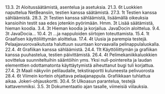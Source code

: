 13.3.	2t	Aloitussäätämistä, asentelua ja asetuksia.
21.3.   6t	Luokkien naputtelua NetBeansiin, testien kanssa säätämistä.
27.3.	1t	Testien kanssa sähläämistä.
28.3.   2t	Testien kanssa sähläämistä, lisäämällä oikeuksia kansioihin testit saa edes
		jotenkin pyörimään. Hmm.
	3t	Lisää säätämistä, hieman koodia.
3.4.	3t	Hieman koodia ja korjailua. JavaDocin aloittelua.
9.4.	3t	JavaDocia...
10.4.	2t	...ja nappuloiden siirtojen toteuttamista.
15.4.	1t	Graafisen käyttöliittymän aloittelua.
17.4.	4t	Uusia ja parempia testejä.
		Pelaajavuorovaikutusta haluttuun suuntaan korvaavalla pelinappulaluokalla.
22.4.	4t	Grafiikan kanssa sähläämistä.
24.4.	11t	Käyttöliittymän ja grafiikan kanssa puuhastelua, testien päivittämistä.
26.4.	4t	Pelimekaniikkaluokkien sovittelua suunniteltuihin sääntöihin yms.
		Yksi null-pointereita ja laudan elementtien odottamatonta käyttäytymistä aiheuttanut bugi tuli korjattua.
27.4.   2t	Maali näkyviin pelilaudalle,
		tekstiraportti kuluneesta pelivuorosta
28.4.	6t	Viimein kortein ohjattava pelaajanappula. Grafiikkaan tuhlattua aikaa.
		Jokeri-ohjauskortti.
30.4.	5t	Ulkoasun parantelua,
		testejä kattavemmiksi.
3.5.	3t	Dokumentaatio ajan tasalle,
		viimeisiä viilauksia.